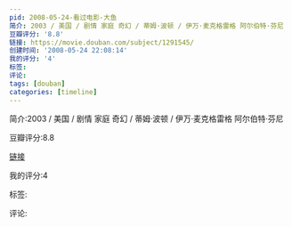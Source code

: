 ```yaml
---
pid: 2008-05-24-看过电影-大鱼
简介: 2003 / 美国 / 剧情 家庭 奇幻 / 蒂姆·波顿 / 伊万·麦克格雷格 阿尔伯特·芬尼
豆瓣评分: '8.8'
链接: https://movie.douban.com/subject/1291545/
创建时间: '2008-05-24 22:08:14'
我的评分: '4'
标签:
评论:
tags: [douban]
categories: [timeline]
---
```

简介:2003 / 美国 / 剧情 家庭 奇幻 / 蒂姆·波顿 / 伊万·麦克格雷格 阿尔伯特·芬尼

豆瓣评分:8.8

[链接](https://movie.douban.com/subject/1291545/)

我的评分:4

标签:

评论:

